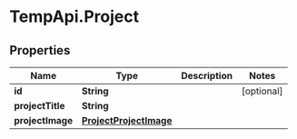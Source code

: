 # TempApi.Project

## Properties

Name | Type | Description | Notes
------------ | ------------- | ------------- | -------------
**id** | **String** |  | [optional] 
**projectTitle** | **String** |  | 
**projectImage** | [**ProjectProjectImage**](ProjectProjectImage.md) |  | 


